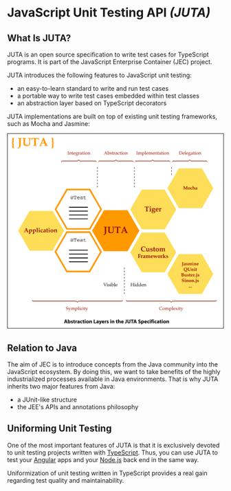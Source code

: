 # JavaScript Unit Testing API _(JUTA)_ 

## What Is JUTA?

JUTA is an open source specification to write test cases for TypeScript programs. It is part of the JavaScript Enterprise Container (JEC) project.

JUTA introduces the following features to JavaScript unit testing:

- an easy-to-learn standard to write and run test cases
- a portable way to write test cases embedded within test classes
- an abstraction layer based on TypeScript decorators

JUTA implementations are built on top of existing unit testing frameworks, such as Mocha and Jasmine:

![JUTA Abstraction Layers][jec-juta-abstraction-layers]

[jec-juta-abstraction-layers]: https://raw.githubusercontent.com/jec-project/jec-juta/master/docs/assets/juta-abstraction-layers.png

## Relation to Java

The aim of JEC is to introduce concepts from the Java community into the JavaScript ecosystem. By doing this, we want to take benefits of the highly industrialized processes available in Java environments. That is why JUTA inherits two major features from Java:

- a JUnit-like structure
- the JEE's APIs and annotations philosophy

## Uniforming Unit Testing

One of the most important features of JUTA is that it is exclusively devoted to unit testing projects written with [TypeScript](https://www.typescriptlang.org/). Thus, you can use JUTA to test your [Angular](https://angular.io/) apps and your [Node.js](https://nodejs.org) back end in the same way.

Uniformization of unit testing written in TypeScript provides a real gain regarding test quality and maintainability.